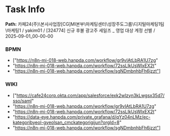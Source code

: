 # Task Info

**Path:** 카페24(주)\본사사업장\[CG]MI본부\마케팅센터\성장주도그룹\디지털마케팅1팀\마케팅1 / yakim01 / [324774] 신규 후불 광고주 세일즈 _ 영업 대상 계정 선별 / 2025-09-01_00-00-00

### BPMN
- ["https://n8n-mi-018-web.hanpda.com/workflow/gr9vIAtLbRA1U7zg"
- "https://n8n-mi-018-web.hanpda.com/workflow/72ssLlkUsWlxEX2t"
- "https://n8n-mi-018-web.hanpda.com/workflow/sgNDmbnhbFh6jzzt"]

### WIKI
- ["https://cafe24corp.okta.com/app/salesforce/exk2wlzyn3kLwgsx35d7/sso/saml"
- "https://n8n-mi-018-web.hanpda.com/workflow/gr9vIAtLbRA1U7zg"
- "https://n8n-mi-018-web.hanpda.com/workflow/72ssLlkUsWlxEX2t"
- "https://data-eye.hanpda.com/private_grafana/d/qYz04nLMz/ec-kategoribyeol-gyeolsan_cmckategorigijun?orgId=8"
- "https://n8n-mi-018-web.hanpda.com/workflow/sgNDmbnhbFh6jzzt"]

